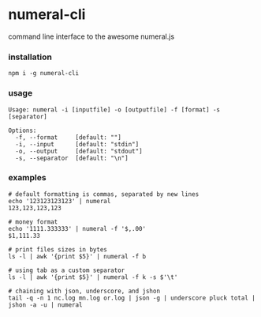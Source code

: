 # numeral-cli

command line interface to the awesome numeral.js


### installation

    npm i -g numeral-cli


### usage

    Usage: numeral -i [inputfile] -o [outputfile] -f [format] -s [separator]

    Options:
      -f, --format     [default: ""]
      -i, --input      [default: "stdin"]
      -o, --output     [default: "stdout"]
      -s, --separator  [default: "\n"]


### examples

    # default formatting is commas, separated by new lines
    echo '123123123123' | numeral
    123,123,123,123

    # money format
    echo '1111.333333' | numeral -f '$,.00'
    $1,111.33

    # print files sizes in bytes
    ls -l | awk '{print $5}' | numeral -f b

    # using tab as a custom separator
    ls -l | awk '{print $5}' | numeral -f k -s $'\t'

    # chaining with json, underscore, and jshon
    tail -q -n 1 nc.log mn.log or.log | json -g | underscore pluck total | jshon -a -u | numeral
